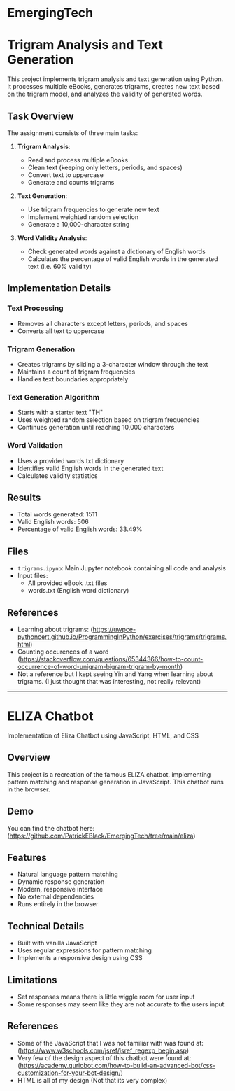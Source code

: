 # EmergingTech

# Trigram Analysis and Text Generation

This project implements trigram analysis and text generation using Python. 
It processes multiple eBooks, generates trigrams, creates new text based on the trigram model, and analyzes the validity of generated words.

## Task Overview

The assignment consists of three main tasks:

1. **Trigram Analysis**: 
   - Read and process multiple eBooks
   - Clean text (keeping only letters, periods, and spaces)
   - Convert text to uppercase
   - Generate and counts trigrams

2. **Text Generation**:
   - Use trigram frequencies to generate new text
   - Implement weighted random selection
   - Generate a 10,000-character string

3. **Word Validity Analysis**:
   - Check generated words against a dictionary of English words
   - Calculates the percentage of valid English words in the generated text (i.e. 60% validity)

## Implementation Details

### Text Processing
- Removes all characters except letters, periods, and spaces
- Converts all text to uppercase

### Trigram Generation
- Creates trigrams by sliding a 3-character window through the text
- Maintains a count of trigram frequencies
- Handles text boundaries appropriately

### Text Generation Algorithm
- Starts with a starter text "TH"
- Uses weighted random selection based on trigram frequencies
- Continues generation until reaching 10,000 characters

### Word Validation
- Uses a provided words.txt dictionary
- Identifies valid English words in the generated text
- Calculates validity statistics

## Results
- Total words generated: 1511
- Valid English words: 506
- Percentage of valid English words: 33.49%

## Files
- `trigrams.ipynb`: Main Jupyter notebook containing all code and analysis
- Input files:
  - All provided eBook .txt files
  - words.txt (English word dictionary)

## References
- Learning about trigrams: (https://uwpce-pythoncert.github.io/ProgrammingInPython/exercises/trigrams/trigrams.html)
- Counting occurences of a word (https://stackoverflow.com/questions/65344366/how-to-count-occurrence-of-word-unigram-bigram-trigram-by-month)
- Not a reference but I kept seeing Yin and Yang when learning about trigrams. (I just thought that was interesting, not really relevant)
 
-----------------------------------------------------------------------------------------------------------------------------------------------------------------------------------------

# ELIZA Chatbot

Implementation of Eliza Chatbot using JavaScript, HTML, and CSS

## Overview
This project is a recreation of the famous ELIZA chatbot, implementing pattern matching and response generation in JavaScript. This chatbot runs in the browser.

## Demo
You can find the chatbot here: (https://github.com/PatrickEBlack/EmergingTech/tree/main/eliza)

## Features
- Natural language pattern matching
- Dynamic response generation
- Modern, responsive interface
- No external dependencies
- Runs entirely in the browser

## Technical Details
- Built with vanilla JavaScript
- Uses regular expressions for pattern matching
- Implements a responsive design using CSS

## Limitations
- Set responses means there is little wiggle room for user input
- Some responses may seem like they are not accurate to the users input

## References
- Some of the JavaScript that I was not familiar with was found at: (https://www.w3schools.com/jsref/jsref_regexp_begin.asp)
- Very few of the design aspect of this chatbot were found at: (https://academy.quriobot.com/how-to-build-an-advanced-bot/css-customization-for-your-bot-design/)
- HTML is all of my design (Not that its very complex)


